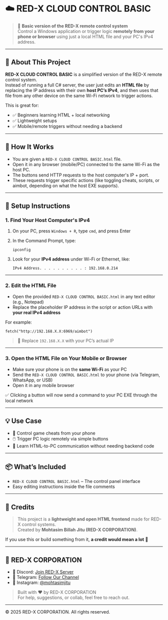 # ☁️ RED-X CLOUD CONTROL BASIC

> 🚀 **Basic version of the RED-X remote control system**  
> Control a Windows application or trigger logic **remotely from your phone or browser** using just a local HTML file and your PC's IPv4 address.

---

## 📄 About This Project

**RED-X CLOUD CONTROL BASIC** is a simplified version of the RED-X remote control system.  
Instead of running a full C# server, the user just edits an **HTML file** by replacing the IP address with their own **host PC’s IPv4**, and then uses that file from any other device on the same Wi-Fi network to trigger actions.

This is great for:
- ✅ Beginners learning HTML + local networking
- ✅ Lightweight setups
- ✅ Mobile/remote triggers without needing a backend

---

## 🌟 How It Works

- You are given a `RED-X CLOUD CONTROL BASIC.html` file.
- Open it in any browser (mobile/PC) connected to the same Wi-Fi as the host PC.
- The buttons send HTTP requests to the host computer's IP + port.
- These requests trigger specific actions (like toggling cheats, scripts, or aimbot, depending on what the host EXE supports).

---

## 🔧 Setup Instructions

### 1. Find Your Host Computer's IPv4

1. On your PC, press `Windows + R`, type `cmd`, and press Enter  
2. In the Command Prompt, type:

   ```
   ipconfig
   ```

3. Look for your **IPv4 address** under Wi-Fi or Ethernet, like:

   ```
   IPv4 Address. . . . . . . . . . : 192.168.0.214
   ```

---

### 2. Edit the HTML File

- Open the provided `RED-X CLOUD CONTROL BASIC.html` in any text editor (e.g., Notepad)
- Replace the placeholder IP address in the script or action URLs with **your real IPv4 address**
  
For example:

```html
fetch("http://192.168.X.X:6969/aimbot")
```

> 🔁 Replace `192.168.X.X` with your PC’s actual IP

---

### 3. Open the HTML File on Your Mobile or Browser

- Make sure your phone is on the **same Wi-Fi** as your PC
- Send the `RED-X CLOUD CONTROL BASIC.html` to your phone (via Telegram, WhatsApp, or USB)
- Open it in any mobile browser

✅ Clicking a button will now send a command to your PC EXE through the local network

---

## 💡 Use Case

- 📱 Control game cheats from your phone
- 🖱️ Trigger PC logic remotely via simple buttons
- 🧪 Learn HTML-to-PC communication without needing backend code

---

## 📦 What’s Included

- `RED-X CLOUD CONTROL BASIC.html` – The control panel interface
- Easy editing instructions inside the file comments

---

## 💢 Credits

> This project is a **lightweight and open HTML frontend** made for RED-X control systems.  
> Created by **Mohtasim Billah Jitu (RED-X CORPORATION)**.

If you use this or build something from it, **a credit would mean a lot** 💖

---

## 👑 RED-X CORPORATION

- 💬 Discord: [Join RED-X Server](https://discord.gg/f7KPc9JyeY)
- 📢 Telegram: [Follow Our Channel](https://t.me/+OglBPVcrngY1OGQ9)
- 📸 Instagram: [@mohtasimjitu](https://www.instagram.com/mohtasimjitu/)

> Built with ❤️ by RED-X CORPORATION  
> For help, suggestions, or collab, feel free to reach out.

---

© 2025 RED-X CORPORATION. All rights reserved.
